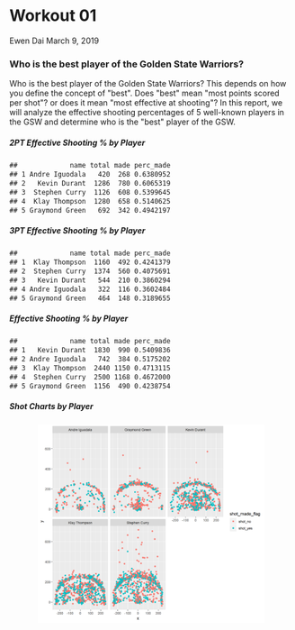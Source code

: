 Workout 01
================
Ewen Dai
March 9, 2019

### Who is the best player of the Golden State Warriors?

Who is the best player of the Golden State Warriors? This depends on how you define the concept of "best". Does "best" mean "most points scored per shot"? or does it mean "most effective at shooting"? In this report, we will analyze the effective shooting percentages of 5 well-known players in the GSW and determine who is the "best" player of the GSW.

##### 2PT Effective Shooting % by Player

    ##             name total made perc_made
    ## 1 Andre Iguodala   420  268 0.6380952
    ## 2   Kevin Durant  1286  780 0.6065319
    ## 3  Stephen Curry  1126  608 0.5399645
    ## 4  Klay Thompson  1280  658 0.5140625
    ## 5 Graymond Green   692  342 0.4942197

##### 3PT Effective Shooting % by Player

    ##             name total made perc_made
    ## 1  Klay Thompson  1160  492 0.4241379
    ## 2  Stephen Curry  1374  560 0.4075691
    ## 3   Kevin Durant   544  210 0.3860294
    ## 4 Andre Iguodala   322  116 0.3602484
    ## 5 Graymond Green   464  148 0.3189655

##### Effective Shooting % by Player

    ##             name total made perc_made
    ## 1   Kevin Durant  1830  990 0.5409836
    ## 2 Andre Iguodala   742  384 0.5175202
    ## 3  Klay Thompson  2440 1150 0.4713115
    ## 4  Stephen Curry  2500 1168 0.4672000
    ## 5 Graymond Green  1156  490 0.4238754

##### Shot Charts by Player

<img src="../images/gsw-shot-charts.png" width="80%" style="display: block; margin: auto;" />

